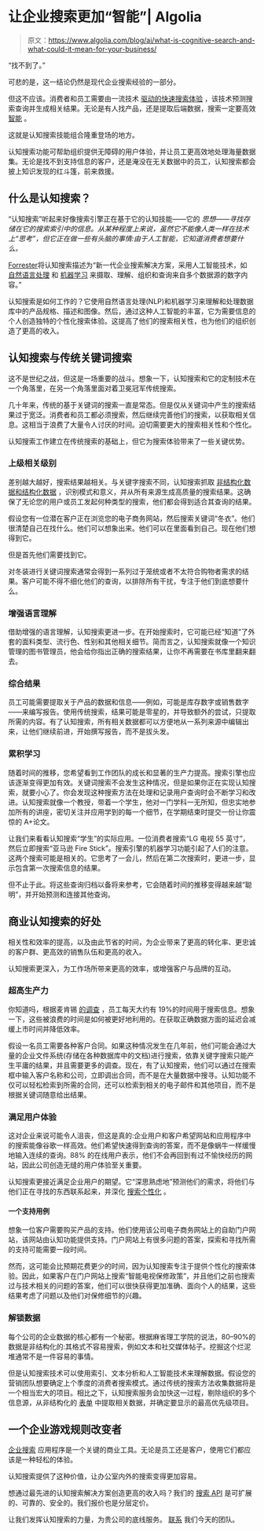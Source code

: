 # 让企业搜索更加“智能”| Algolia

> 原文：<https://www.algolia.com/blog/ai/what-is-cognitive-search-and-what-could-it-mean-for-your-business/>

“找不到了。”

可悲的是，这一结论仍然是现代企业搜索经验的一部分。

但这不应该。消费者和员工需要由一流技术 [驱动的快速搜索体验](https://www.algolia.com/industries-and-solutions/enterprise/) ，该技术预测搜索查询并生成相关结果。无论是有人找产品，还是提取后端数据，搜索一定要高效 [智能](https://www.algolia.com/blog/ux/what-is-intelligent-search-and-how-does-it-work/) 。

这就是认知搜索技能组合隆重登场的地方。

认知搜索功能可帮助组织提供无障碍的用户体验，并让员工更高效地处理海量数据集。无论是找不到支持信息的客户，还是淹没在无关数据中的员工，认知搜索都会披上知识发现的红斗篷，前来救援。

## [](#what-is-cognitive-search%c2%a0)什么是认知搜索？

“认知搜索”听起来好像搜索引擎正在基于它的认知技能——它的 *思想——寻找存储在它的搜索索引中的信息。从某种程度上来说，虽然它不能像人类一样在技术上“思考”，但它正在做一些有头脑的事情:由于人工智能，它知道消费者想要什么。*

[Forrester](https://www.forrester.com/blogs/17-06-12-cognitive_search_is_the_ai_version_of_enterprise_search/)将认知搜索描述为“新一代企业搜索解决方案，采用人工智能技术，如 [自然语言处理](https://www.algolia.com/blog/product/what-is-natural-language-processing-and-how-is-it-leveraged-by-search-tools-software/) 和 [机器学习](https://www.algolia.com/blog/ai/an-introduction-to-machine-learning-for-images-and-text-now-and-in-the-near-future/) 来摄取、理解、组织和查询来自多个数据源的数字内容。”

认知搜索是如何工作的？它使用自然语言处理(NLP)和机器学习来理解和处理数据库中的产品规格、描述和图像。然后，通过这种人工智能的丰富，它为需要信息的个人创造独特的个性化搜索体验。这提高了他们的搜索相关性，也为他们的组织创造了更高的收入。

## [](#cognitive-search-vs-traditional-keyword-search%c2%a0)认知搜索与传统关键词搜索

这不是世纪之战，但这是一场重要的战斗。想象一下，认知搜索和它的定制技术在一个角落里，在另一个角落里面对着卫冕冠军传统搜索。

几十年来，传统的基于关键词的搜索一直是常态。但是仅从关键词中产生的搜索结果过于宽泛。消费者和员工都必须搜索，然后继续完善他们的搜索，以获取相关信息。这相当于浪费了大量令人讨厌的时间。迫切需要更大的搜索相关性和个性化。

认知搜索工作建立在传统搜索的基础上，但它为搜索体验带来了一些关键优势。

### [](#superior-relevance-levels)上级相关级别

差别越大越好，搜索结果越相关。与关键字搜索不同，认知搜索抓取 [非结构化数据和结构化数据](https://www.techtarget.com/whatis/feature/Structured-vs-unstructured-data-The-key-differences#:~:text=Structured%20data%20tends%20to%20yield,not%20all%20organizations%20require%20both.) ，识别模式和意义，并从所有来源生成高质量的搜索结果。这确保了无论您的用户或员工发起何种类型的搜索，他们都会得到适合其查询的结果。

假设您有一位潜在客户正在浏览您的电子商务网站，然后搜索关键词“冬衣”。他们很清楚自己在找什么。他们可以想象出来。他们可以在里面看到自己。现在他们想得到它。

但是首先他们需要找到它。

对冬装进行关键词搜索通常会得到一系列过于笼统或者不太符合购物者需求的结果。客户可能不得不细化他们的查询，以排除所有干扰，专注于他们到底想要什么。

### [](#enhanced-language-understanding)增强语言理解

借助增强的语言理解，认知搜索更进一步。在开始搜索时，它可能已经“知道”了外套的面料类型、流行色、性别和其他相关细节。简而言之，认知搜索就像一个知识管理的图书管理员，他会给你指出正确的搜索结果，让你不再需要在书库里翻来翻去。

### [](#comprehensive-results)综合结果

员工可能需要提取关于产品的数据和信息——例如，可能是库存数字或销售数字——来编写报告。使用传统搜索，结果可能是零星的，并导致额外的尝试，只提取所需的内容。有了认知搜索，所有相关数据都可以方便地从一系列来源中编辑出来，让他们继续前进，开始撰写报告，而不是拔头发。

### [](#cumulative-learning%c2%a0)累积学习

随着时间的推移，您希望看到工作团队的成长和显著的生产力提高。搜索引擎也应该逐渐变得更加有效。关键词搜索不会发生这种情况，但是如果你正在实现认知搜索，就要小心了。你会发现这种搜索方法在处理和记录用户查询时会不断学习和改进。认知搜索就像一个教授，带着一个学生，他对一门学科一无所知，但忠实地参加所有的讲座，密切关注并应用学到的每一个细节，在学期结束时提交一份让你震惊的 A+论文。

让我们来看看认知搜索“学生”的实际应用。一位消费者搜索“LG 电视 55 英寸”，然后立即搜索“亚马逊 Fire Stick”。搜索引擎的机器学习功能引起了人们的注意。这两个搜索可能是相关的。它思考了一会儿，然后在第二次搜索时，更进一步，显示包含第一次搜索信息的结果。

但不止于此。将这些查询归档以备将来参考，它会随着时间的推移变得越来越“聪明”，并开始预测和连接其他查询。

## [](#business-benefits-of-cognitive-search%c2%a0%c2%a0)商业认知搜索的好处

相关性和效率的提高，以及由此节省的时间，为企业带来了更高的转化率、更忠诚的客户群、更高效的销售队伍和更高的收入。

认知搜索更深入，为工作场所带来更高的效率，或增强客户与品牌的互动。

### [](#supercharged-productivity%c2%a0%c2%a0)超高生产力

你知道吗，根据麦肯锡 [的调查](https://www.mckinsey.com/industries/technology-media-and-telecommunications/our-insights/the-social-economy) ，员工每天大约有 19%的时间用于搜索信息。想象一下，这些被浪费的时间是如何被更好地利用的。在获取正确数据方面的延迟会减缓上市时间并降低效率。

假设一名员工需要各种客户合同。如果这种情况发生在几年前，他们可能会通过大量的企业文件系统(存储在各种数据库中的文档)进行搜索，依靠关键字搜索只能产生平庸的结果，并且需要更多的调查。现在，有了认知搜索，他们可以通过在搜索框中输入客户名称和公司，立即调出合同，而不是在大量数据中搜寻。认知功能不仅可以轻松检索到所需的合同，还可以检索到相关的电子邮件和其他项目，而不是根据关键词随意给出结果。

### [](#satisfying-user-experiences%c2%a0%c2%a0)满足用户体验

这对企业来说可能令人沮丧，但这是真的:企业用户和客户希望网站和应用程序中的搜索能像谷歌一样高效。他们希望快速得到查询的答案，而不是像蜗牛一样缓慢地输入连续的查询。88% 的在线用户表示，他们不会再回到有过不愉快经历的网站，因此公司创造无缝的用户体验至关重要。

认知搜索更接近满足企业用户的期望。它“深思熟虑地”预测他们的需求，将他们与他们正在寻找的东西联系起来，并深化 [搜索个性化](https://www.algolia.com/products/search-and-discovery/personalization/) 。

#### 一个支持用例

想象一位客户需要购买产品的支持。他们使用该公司电子商务网站上的自助门户网站，该网站由认知功能提供支持。门户网站上有很多问题的答案，探索和寻找所需的支持可能需要一段时间。

然而，这可能会比预期花费更少的时间，因为认知搜索专注于提供个性化的搜索体验。因此，如果客户在门户网站上搜索“智能电视保修政策”，并且他们之前也搜索过与技术相关的问题的答案，他们可以很快获得更加准确、面向个人的结果，这些结果考虑了问题以及他们对保修细节的兴趣。

### [](#unlocked-data%c2%a0%c2%a0%c2%a0)解锁数据

每个公司的企业数据的核心都有一个秘密。根据麻省理工学院的说法，[](https://mitsloan.mit.edu/ideas-made-to-matter/tapping-power-unstructured-data)80–90%的数据是非结构化的:其格式不容易搜索，例如文本和社交媒体帖子。挖掘这个烂泥堆通常不是一件容易的事情。

但是认知搜索技术可以使用索引、文本分析和人工智能技术来理解数据。假设您的营销团队想要确定上个季度的消费者搜索模式。通过传统的搜索方法收集数据将是一个相当宏大的项目。相比之下，认知搜索服务会加快这一过程，剔除组织的多个信息源，从非结构化的 [表单](https://resources.algolia.com/technology/customer-story-shipstation) 中提取相关数据，并确定要显示的最高优先级项目。

## [](#an-enterprise-game-changer)一个企业游戏规则改变者

[企业搜索](https://www.algolia.com/blog/ux/choosing-the-right-enterprise-search-platform-whats-important/) 应用程序是一个关键的商业工具。无论是员工还是客户，使用它们都应该是一种轻松的体验。

认知搜索提供了这种价值，让办公室内外的搜索变得更加容易。

想通过最先进的认知搜索解决方案创造更高的收入吗？我们的 [搜索 API](https://www.algolia.com/products/ai-search/) 是可扩展的、可靠的、安全的。我们报价[](https://www.algolia.com/pricing/)也是分层定价。

让我们发挥认知搜索的力量，为贵公司的底线服务。 [联系](https://www.algolia.com/contactus/) 我们今天的团队。